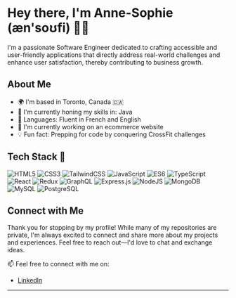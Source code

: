 # Hey there, I'm Anne-Sophie (æn'soʊfi) 👋🏾

 I'm a passionate Software Engineer dedicated to crafting accessible and user-friendly applications that directly address real-world challenges and enhance user satisfaction, thereby contributing to business growth.
## About Me

- 🌍 I'm based in Toronto, Canada 🇨🇦 
- 🌱 I'm currently honing my skills in: Java
- 💬 Languages: Fluent in French and English
- 🚀 I'm currently working on an ecommerce website
- 💡 Fun fact: Prepping for code by conquering CrossFit challenges

## Tech Stack 🚀
![HTML5](https://img.shields.io/badge/html5-%23E34F26.svg?style=for-the-badge&logo=html5&logoColor=white)
![CSS3](https://img.shields.io/badge/css3-%231572B6.svg?style=for-the-badge&logo=css3&logoColor=white)
![TailwindCSS](https://img.shields.io/badge/tailwindcss-%2338B2AC.svg?style=for-the-badge&logo=tailwind-css&logoColor=white)
![JavaScript](https://img.shields.io/badge/javascript-%23323330.svg?style=for-the-badge&logo=javascript&logoColor=%23F7DF1E)
![ES6](https://img.shields.io/badge/-ES6-F7DF1E?logo=javascript&logoColor=white&style=for-the-badge)
![TypeScript](https://img.shields.io/badge/-TypeScript-3178C6?logo=typescript&logoColor=white&style=for-the-badge)
![React](https://img.shields.io/badge/react-%2320232a.svg?style=for-the-badge&logo=react&logoColor=%2361DAFB)
![Redux](https://img.shields.io/badge/redux-%23593d88.svg?style=for-the-badge&logo=redux&logoColor=white)
![GraphQL](https://img.shields.io/badge/-GraphQL-E10098?logo=graphql&logoColor=white&style=for-the-badge)
![Express.js](https://img.shields.io/badge/express.js-%23404d59.svg?style=for-the-badge&logo=express&logoColor=%2361DAFB)
![NodeJS](https://img.shields.io/badge/node.js-6DA55F?style=for-the-badge&logo=node.js&logoColor=white)
![MongoDB](https://img.shields.io/badge/MongoDB-%234ea94b.svg?style=for-the-badge&logo=mongodb&logoColor=white)
![MySQL](https://img.shields.io/badge/MySQL-%23563D7C.svg?style=for-the-badge&logo=mysql&logoColor=white)
![PostgreSQL](https://img.shields.io/badge/-PostgreSQL-336791?logo=postgresql&logoColor=white&style=for-the-badge)

## Connect with Me

Thank you for stopping by my profile! While many of my repositories are private, I'm always excited to connect and share more about my projects and experiences. 
Feel free to reach out—I'd love to chat and exchange ideas.

📫 Feel free to connect with me on:

- [LinkedIn](https://www.linkedin.com/in/ansimon1)

---

